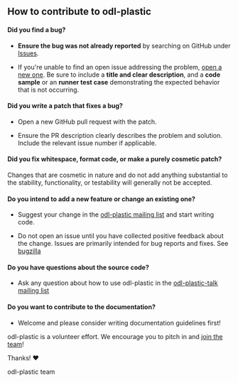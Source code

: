## How to contribute to odl-plastic

#### **Did you find a bug?**

- **Ensure the bug was not already reported** by searching on GitHub under [Issues](https://github.com/odl-plastic/issues).

- If you're unable to find an open issue addressing the problem, [open a new one](https://github.com/odl-plastic/issues/new).
  Be sure to include a **title and clear description**, and a **code sample** or an **runner test case** demonstrating
  the expected behavior that is not occurring.

#### **Did you write a patch that fixes a bug?**

- Open a new GitHub pull request with the patch.

- Ensure the PR description clearly describes the problem and solution. Include the relevant issue number if applicable.

#### **Did you fix whitespace, format code, or make a purely cosmetic patch?**

Changes that are cosmetic in nature and do not add anything substantial to the stability, functionality, or testability will
generally not be accepted.

#### **Do you intend to add a new feature or change an existing one?**

- Suggest your change in the [odl-plastic mailing list](https://lists.opendaylight.org/g/plastic) and start writing code.

- Do not open an issue until you have collected positive feedback about the change. Issues are primarily intended for bug reports and fixes. See [bugzilla](https://bugs.opendaylight.org)

#### **Do you have questions about the source code?**

- Ask any question about how to use odl-plastic in the [odl-plastic-talk mailing list](https://lists.opendaylight.org/g/plastic)

#### **Do you want to contribute to the documentation?**

- Welcome and please consider writing documentation guidelines first!

odl-plastic is a volunteer effort. We encourage you to pitch in and [join the team](https://wiki.opendaylight.org/view/Mailing_Lists)!

Thanks! :heart:

odl-plastic team
